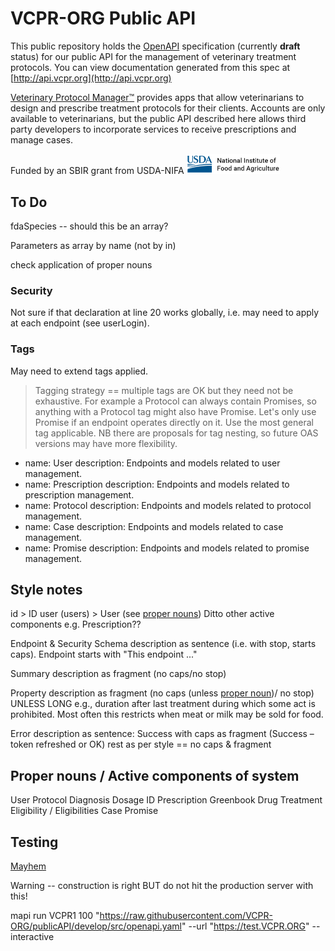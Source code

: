 # VCPR-ORG Public API
This public repository holds the [OpenAPI](https://github.com/OAI/OpenAPI-Specification) specification (currently **draft** status) for our public API for the management of veterinary treatment protocols.
You can view documentation generated from this spec at [http://api.vcpr.org](http://api.vcpr.org)

[Veterinary Protocol Manager:tm:](https://vcpr.org) provides apps that allow veterinarians to design and prescribe treatment protocols for their clients. Accounts are only available to veterinarians, but the public API described here allows third party developers to incorporate services to receive prescriptions and manage cases.

Funded by an SBIR grant from USDA-NIFA <img src="https://github.com/VCPR-ORG/publicAPI/blob/develop/assets/nifa_transparent.png" width="150">


## To Do

fdaSpecies -- should this be an array?

Parameters as array by name (not by in)

check application of proper nouns

### Security

Not sure if that declaration at line 20 works globally, i.e. may need to apply at each endpoint (see userLogin).

### Tags

May need to extend tags applied.

> Tagging strategy == multiple tags are OK but they need not be exhaustive. For example a Protocol can always contain Promises, so anything with a Protocol tag might also have Promise. Let's only use Promise if an endpoint operates directly on it. Use the most general tag applicable. NB there are proposals for tag nesting, so future OAS versions may have more flexibility.

- name: User
    description: Endpoints and models related to user management.
- name: Prescription
    description: Endpoints and models related to prescription management.
- name: Protocol
    description: Endpoints and models related to protocol management.
- name: Case
    description: Endpoints and models related to case management.
- name: Promise
    description: Endpoints and models related to promise management.

## Style notes

id > ID
user (users) > User (see [proper nouns](proper-nouns))
  Ditto other active components e.g. Prescription??

Endpoint & Security Schema description as sentence (i.e. with stop, starts caps).
  Endpoint starts with "This endpoint ..."

Summary description as fragment (no caps/no stop)

Property description as fragment (no caps (unless [proper noun](proper-nouns))/ no stop)
  UNLESS LONG e.g., duration after last treatment during which some act is prohibited. Most often this restricts when meat or milk may be sold for food.

Error description as sentence: Success with caps as fragment (Success – token refreshed or OK)
rest as per style == no caps & fragment

## Proper nouns / Active components of system

User
Protocol
Diagnosis
Dosage
ID
Prescription
Greenbook Drug
Treatment
Eligibility / Eligibilities
Case
Promise


## Testing

[Mayhem](https://mayhem4api.forallsecure.com/docs/fuzz-your-own.html)

Warning -- construction is right BUT do not hit the production server with this!

mapi run  VCPR1 100 "https://raw.githubusercontent.com/VCPR-ORG/publicAPI/develop/src/openapi.yaml" --url "https://test.VCPR.ORG"   --interactive
